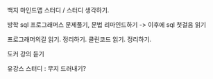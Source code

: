 
백지 마인드맵 스터디 / 스터디 생각하기.

방학
sql 프로그래머스 문제풀기, 문법 리마인드하기
-> 이후에 sql 첫걸음 읽기

프로그래머의길 읽기. 정리하기.
클린코드 읽기. 정리하기.

도커 강의 듣기

유강스 스터디 : 무지 드러내기?